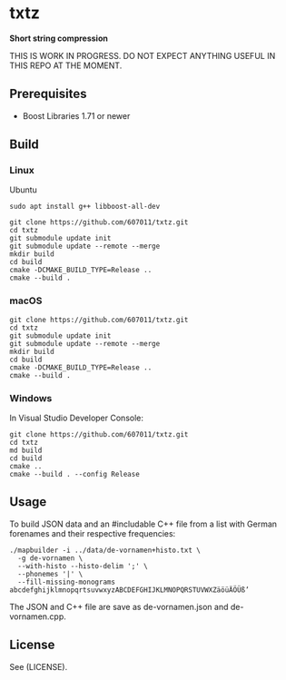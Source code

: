 # txtz

**Short string compression**

THIS IS WORK IN PROGRESS. DO NOT EXPECT ANYTHING USEFUL IN THIS REPO AT THE MOMENT.



## Prerequisites

- Boost Libraries 1.71 or newer

## Build 

### Linux

Ubuntu

```
sudo apt install g++ libboost-all-dev
```

```
git clone https://github.com/607011/txtz.git
cd txtz
git submodule update init
git submodule update --remote --merge
mkdir build
cd build
cmake -DCMAKE_BUILD_TYPE=Release ..
cmake --build .
```

### macOS

```
git clone https://github.com/607011/txtz.git
cd txtz
git submodule update init
git submodule update --remote --merge
mkdir build
cd build
cmake -DCMAKE_BUILD_TYPE=Release ..
cmake --build .
```


### Windows

In Visual Studio Developer Console:

```
git clone https://github.com/607011/txtz.git
cd txtz
md build
cd build
cmake ..
cmake --build . --config Release
```


## Usage

To build JSON data and an #includable C++ file from a list with German forenames and their respective frequencies:

```
./mapbuilder -i ../data/de-vornamen+histo.txt \
  -g de-vornamen \
  --with-histo --histo-delim ';' \
  --phonemes '|' \
  --fill-missing-monograms abcdefghijklmnopqrtsuvwxyzABCDEFGHIJKLMNOPQRSTUVWXZäöüÄÖÜß’
```

The JSON and C++ file are save as de-vornamen.json and de-vornamen.cpp.



## License

See (LICENSE).
